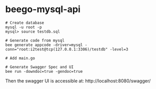 # beego-mysql-api
```
# Create database
mysql -u root -p
mysql> source testdb.sql

# Generate code from mysql
bee generate appcode -driver=mysql -conn="root:i2test@tcp(127.0.0.1:3306)/testdb" -level=3

# Add main.go

# Generate Swagger Spec and UI
bee run -downdoc=true -gendoc=true

```

Then the swagger UI is accessible at: http://localhost:8080/swagger/
